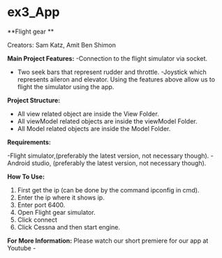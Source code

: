 # ex3_App
**Flight gear **


Creators: Sam Katz, Amit Ben Shimon

**Main Project Features:**
-Connection to the flight simulator via socket.
- Two seek bars that represent rudder and throttle.
-Joystick which represents aileron and elevator.
Using the features above allow us to flight the simulator using the app.


**Project Structure:**
- All view related object are inside the View Folder.
- All viewModel related objects are inside the viewModel Folder.
- All Model related objects are inside the Model Folder.


**Requirements:**

-Flight simulator,(preferably the latest version, not necessary though).
-Android studio, (preferably the latest version, not necessary though).

**How To Use:**
1.	First get the ip (can be done by the command ipconfig in cmd).
2.	Enter the ip where it shows ip.
3.	Enter port 6400.
4.	Open Flight gear simulator.
5.	Click connect
6.	Click Cessna and then start engine.


**For More Information:**
Please watch our short premiere for our app at Youtube - 
